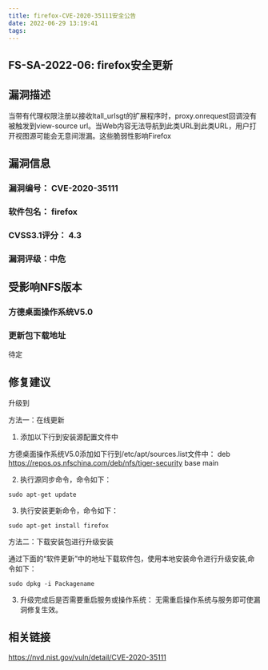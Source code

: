 ```yaml
---
title: firefox-CVE-2020-35111安全公告
date: 2022-06-29 13:19:41
tags:
---
```

## FS-SA-2022-06: firefox安全更新

## 漏洞描述

当带有代理权限注册以接收ltall_urlsgt的扩展程序时，proxy.onrequest回调没有被触发到view-source url。当Web内容无法导航到此类URL到此类URL，用户打开视图源可能会无意间泄漏。这些脆弱性影响Firefox 

## 漏洞信息

###    漏洞编号： CVE-2020-35111

###    软件包名： firefox

###    CVSS3.1评分： 4.3

###    漏洞评级：中危

## 受影响NFS版本

###    方德桌面操作系统V5.0

### 更新包下载地址

待定

## 修复建议

升级到 

方法一：在线更新

1. 添加以下行到安装源配置文件中

方德桌面操作系统V5.0添加如下行到/etc/apt/sources.list文件中：
deb https://repos.os.nfschina.com/deb/nfs/tiger-security base main

2. 执行源同步命令，命令如下：

```
sudo apt-get update
```

3. 执行安装更新命令，命令如下：

```
sudo apt-get install firefox
```

方法二：下载安装包进行升级安装

通过下面的“软件更新”中的地址下载软件包，使用本地安装命令进行升级安装,命令如下：

```
sudo dpkg -i Packagename
```

3. 升级完成后是否需要重启服务或操作系统：
   无需重启操作系统与服务即可使漏洞修复生效。

## 相关链接

https://nvd.nist.gov/vuln/detail/CVE-2020-35111
